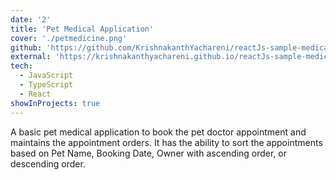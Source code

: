 ```yaml
---
date: '2'
title: 'Pet Medical Application'
cover: './petmedicine.png'
github: 'https://github.com/KrishnakanthYachareni/reactJs-sample-medical-application'
external: 'https://krishnakanthyachareni.github.io/reactJs-sample-medical-application/'
tech:
  - JavaScript
  - TypeScript
  - React
showInProjects: true
---
```


A basic pet medical application to book the pet doctor appointment and maintains the appointment orders. It has the ability to sort the appointments based on Pet Name, Booking Date, Owner with ascending order, or descending order.
